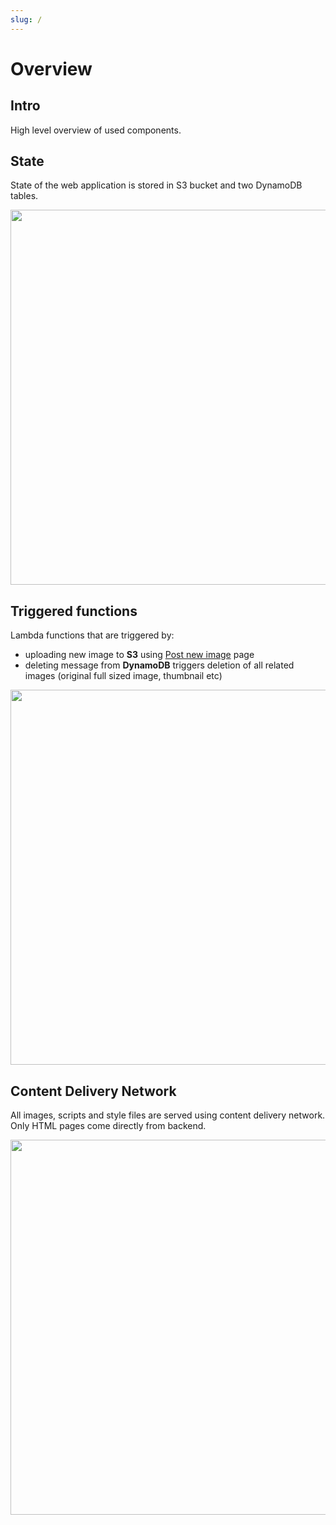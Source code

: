 ```yaml
---
slug: /
---
```


# Overview

## Intro

High level overview of used components.

## State

State of the web application is stored in S3 bucket and two DynamoDB tables. 

<img src="/img/State.svg" width="600"/>

## Triggered functions

Lambda functions that are triggered by:
- uploading new image to **S3** using [Post new image](https://karlaru.com/post) page
- deleting message from **DynamoDB** triggers deletion of all related images (original full sized image, thumbnail etc)

<img src="/img/Triggered.svg" width="600"/>

## Content Delivery Network

All images, scripts and style files are served using content delivery network. 
Only HTML pages come directly from backend.

<img src="/img/CDN.svg" width="600"/>

